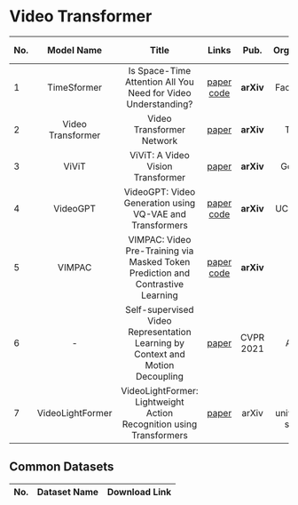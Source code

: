 # Video Transformer

|No.  |Model Name |Title |Links |Pub. | Organization| Release Time |
|-----|:-----:|:-----:|:-----:|:--------:|:---:|:-------:|
|1|TimeSformer |Is Space-Time Attention All You Need for Video Understanding? |[paper](https://arxiv.org/abs/2102.05095) [code](https://github.com/facebookresearch/TimeSformer) |__arXiv__|Facebook AI|24 Feb 2021|
|2|Video Transformer |Video Transformer Network |[paper](https://arxiv.org/abs/2102.00719) |__arXiv__|Theator|1 Feb 2021|
|3|ViViT |ViViT: A Video Vision Transformer |[paper](https://arxiv.org/pdf/2103.15691.pdf) |__arXiv__|Google AI|29 Mar 2021|
|4|VideoGPT |  VideoGPT: Video Generation using VQ-VAE and Transformers |  [paper](https://arxiv.org/pdf/2104.10157.pdf) [code](https://wilson1yan.github.io/videogpt/index.html)  | __arXiv__ | UC Berkeley | 20 Apr 2021|
|5|VIMPAC|VIMPAC: Video Pre-Training via Masked Token Prediction and Contrastive Learning| [paper](https://arxiv.org/pdf/2106.11250.pdf) [code](https://github.com/airsplay/vimpac) | __arXiv__ | UNC| 21 June 2021|
|6|-| Self-supervised Video Representation Learning by Context and Motion Decoupling | [paper](https://arxiv.org/pdf/2104.00862.pdf)| CVPR 2021 | Alibaba | 2 April 2021|
|7|VideoLightFormer| VideoLightFormer: Lightweight Action Recognition using Transformers| [paper](https://arxiv.org/pdf/2107.00451.pdf) | arXiv| the university of shefield| 1 Jul 2021|






## Common Datasets
|No. |Dataset Name |Download Link|
|-----|:-----:|:-----:|

